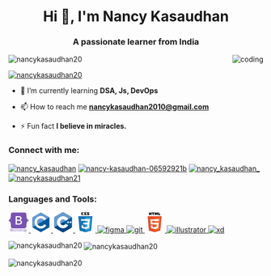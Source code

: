 <h1 align="center">Hi 👋, I'm Nancy Kasaudhan</h1>
<h3 align="center">A passionate learner from India</h3>
<img src="[https://cdn.dribbble.com/users/6051/screenshots/13935178/pitch_invites_01.png?compress=1&resize=400x30](https://png.pngtree.com/png-clipart/20210128/ourmid/pngtree-girl-eating-food-png-image_2822783.jpg)0" alt="coding" align="right" >

<p align="left"> <img src="https://komarev.com/ghpvc/?username=nancykasaudhan20&label=Profile%20views&color=0e75b6&style=flat" alt="nancykasaudhan20" /> </p>

<p align="left"> <a href="https://github.com/ryo-ma/github-profile-trophy"><img src="https://github-profile-trophy.vercel.app/?username=nancykasaudhan20" alt="nancykasaudhan20" /></a> </p>

- 🌱 I’m currently learning **DSA, Js, DevOps**

- 📫 How to reach me **nancykasaudhan2010@gmail.com**

- ⚡ Fun fact **I believe in miracles.**

<h3 align="left">Connect with me:</h3>
<p align="left">
<a href="https://twitter.com/nancy_kasaudhan" target="blank"><img align="center" src="https://raw.githubusercontent.com/rahuldkjain/github-profile-readme-generator/master/src/images/icons/Social/twitter.svg" alt="nancy_kasaudhan" height="30" width="40" /></a>
<a href="https://linkedin.com/in/nancy-kasaudhan-06592921b" target="blank"><img align="center" src="https://raw.githubusercontent.com/rahuldkjain/github-profile-readme-generator/master/src/images/icons/Social/linked-in-alt.svg" alt="nancy-kasaudhan-06592921b" height="30" width="40" /></a>
<a href="https://instagram.com/nancy_kasaudhan_" target="blank"><img align="center" src="https://raw.githubusercontent.com/rahuldkjain/github-profile-readme-generator/master/src/images/icons/Social/instagram.svg" alt="nancy_kasaudhan_" height="30" width="40" /></a>
<a href="https://www.hackerrank.com/nancykasaudhan21" target="blank"><img align="center" src="https://raw.githubusercontent.com/rahuldkjain/github-profile-readme-generator/master/src/images/icons/Social/hackerrank.svg" alt="nancykasaudhan21" height="30" width="40" /></a>
</p>

<h3 align="left">Languages and Tools:</h3>
<p align="left"> <a href="https://getbootstrap.com" target="_blank" rel="noreferrer"> <img src="https://raw.githubusercontent.com/devicons/devicon/master/icons/bootstrap/bootstrap-plain-wordmark.svg" alt="bootstrap" width="40" height="40"/> </a> <a href="https://www.cprogramming.com/" target="_blank" rel="noreferrer"> <img src="https://raw.githubusercontent.com/devicons/devicon/master/icons/c/c-original.svg" alt="c" width="40" height="40"/> </a> <a href="https://www.w3schools.com/cpp/" target="_blank" rel="noreferrer"> <img src="https://raw.githubusercontent.com/devicons/devicon/master/icons/cplusplus/cplusplus-original.svg" alt="cplusplus" width="40" height="40"/> </a> <a href="https://www.w3schools.com/css/" target="_blank" rel="noreferrer"> <img src="https://raw.githubusercontent.com/devicons/devicon/master/icons/css3/css3-original-wordmark.svg" alt="css3" width="40" height="40"/> </a> <a href="https://www.figma.com/" target="_blank" rel="noreferrer"> <img src="https://www.vectorlogo.zone/logos/figma/figma-icon.svg" alt="figma" width="40" height="40"/> </a> <a href="https://git-scm.com/" target="_blank" rel="noreferrer"> <img src="https://www.vectorlogo.zone/logos/git-scm/git-scm-icon.svg" alt="git" width="40" height="40"/> </a> <a href="https://www.w3.org/html/" target="_blank" rel="noreferrer"> <img src="https://raw.githubusercontent.com/devicons/devicon/master/icons/html5/html5-original-wordmark.svg" alt="html5" width="40" height="40"/> </a> <a href="https://www.adobe.com/in/products/illustrator.html" target="_blank" rel="noreferrer"> <img src="https://www.vectorlogo.zone/logos/adobe_illustrator/adobe_illustrator-icon.svg" alt="illustrator" width="40" height="40"/> </a> <a href="https://www.adobe.com/products/xd.html" target="_blank" rel="noreferrer"> <img src="https://cdn.worldvectorlogo.com/logos/adobe-xd.svg" alt="xd" width="40" height="40"/> </a> </p>

<p><img align="left" src="https://github-readme-stats.vercel.app/api/top-langs?username=nancykasaudhan20&show_icons=true&locale=en&layout=compact" alt="nancykasaudhan20" /></p>

<p>&nbsp;<img align="center" src="https://github-readme-stats.vercel.app/api?username=nancykasaudhan20&show_icons=true&locale=en" alt="nancykasaudhan20" /></p>

<p><img align="center" src="https://github-readme-streak-stats.herokuapp.com/?user=nancykasaudhan20&" alt="nancykasaudhan20" /></p>

